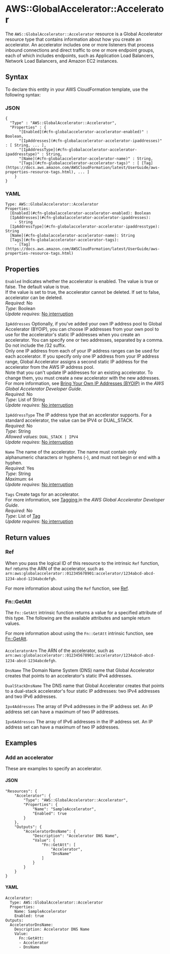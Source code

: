 # AWS::GlobalAccelerator::Accelerator<a name="aws-resource-globalaccelerator-accelerator"></a>

The `AWS::GlobalAccelerator::Accelerator` resource is a Global Accelerator resource type that contains information about how you create an accelerator\. An accelerator includes one or more listeners that process inbound connections and direct traffic to one or more endpoint groups, each of which includes endpoints, such as Application Load Balancers, Network Load Balancers, and Amazon EC2 instances\.

## Syntax<a name="aws-resource-globalaccelerator-accelerator-syntax"></a>

To declare this entity in your AWS CloudFormation template, use the following syntax:

### JSON<a name="aws-resource-globalaccelerator-accelerator-syntax.json"></a>

```
{
  "Type" : "AWS::GlobalAccelerator::Accelerator",
  "Properties" : {
      "[Enabled](#cfn-globalaccelerator-accelerator-enabled)" : Boolean,
      "[IpAddresses](#cfn-globalaccelerator-accelerator-ipaddresses)" : [ String, ... ],
      "[IpAddressType](#cfn-globalaccelerator-accelerator-ipaddresstype)" : String,
      "[Name](#cfn-globalaccelerator-accelerator-name)" : String,
      "[Tags](#cfn-globalaccelerator-accelerator-tags)" : [ [Tag](https://docs.aws.amazon.com/AWSCloudFormation/latest/UserGuide/aws-properties-resource-tags.html), ... ]
    }
}
```

### YAML<a name="aws-resource-globalaccelerator-accelerator-syntax.yaml"></a>

```
Type: AWS::GlobalAccelerator::Accelerator
Properties: 
  [Enabled](#cfn-globalaccelerator-accelerator-enabled): Boolean
  [IpAddresses](#cfn-globalaccelerator-accelerator-ipaddresses): 
    - String
  [IpAddressType](#cfn-globalaccelerator-accelerator-ipaddresstype): String
  [Name](#cfn-globalaccelerator-accelerator-name): String
  [Tags](#cfn-globalaccelerator-accelerator-tags): 
    - [Tag](https://docs.aws.amazon.com/AWSCloudFormation/latest/UserGuide/aws-properties-resource-tags.html)
```

## Properties<a name="aws-resource-globalaccelerator-accelerator-properties"></a>

`Enabled`  <a name="cfn-globalaccelerator-accelerator-enabled"></a>
Indicates whether the accelerator is enabled\. The value is true or false\. The default value is true\.   
If the value is set to true, the accelerator cannot be deleted\. If set to false, accelerator can be deleted\.  
*Required*: No  
*Type*: Boolean  
*Update requires*: [No interruption](https://docs.aws.amazon.com/AWSCloudFormation/latest/UserGuide/using-cfn-updating-stacks-update-behaviors.html#update-no-interrupt)

`IpAddresses`  <a name="cfn-globalaccelerator-accelerator-ipaddresses"></a>
Optionally, if you've added your own IP address pool to Global Accelerator \(BYOIP\), you can choose IP addresses from your own pool to use for the accelerator's static IP addresses when you create an accelerator\. You can specify one or two addresses, separated by a comma\. Do not include the /32 suffix\.  
Only one IP address from each of your IP address ranges can be used for each accelerator\. If you specify only one IP address from your IP address range, Global Accelerator assigns a second static IP address for the accelerator from the AWS IP address pool\.  
 Note that you can't update IP addresses for an existing accelerator\. To change them, you must create a new accelerator with the new addresses\.  
For more information, see [Bring Your Own IP Addresses \(BYOIP\)](https://docs.aws.amazon.com/global-accelerator/latest/dg/using-byoip.html) in the *AWS Global Accelerator Developer Guide*\.  
*Required*: No  
*Type*: List of String  
*Update requires*: [No interruption](https://docs.aws.amazon.com/AWSCloudFormation/latest/UserGuide/using-cfn-updating-stacks-update-behaviors.html#update-no-interrupt)

`IpAddressType`  <a name="cfn-globalaccelerator-accelerator-ipaddresstype"></a>
The IP address type that an accelerator supports\. For a standard accelerator, the value can be IPV4 or DUAL\_STACK\.  
*Required*: No  
*Type*: String  
*Allowed values*: `DUAL_STACK | IPV4`  
*Update requires*: [No interruption](https://docs.aws.amazon.com/AWSCloudFormation/latest/UserGuide/using-cfn-updating-stacks-update-behaviors.html#update-no-interrupt)

`Name`  <a name="cfn-globalaccelerator-accelerator-name"></a>
The name of the accelerator\. The name must contain only alphanumeric characters or hyphens \(\-\), and must not begin or end with a hyphen\.  
*Required*: Yes  
*Type*: String  
*Maximum*: `64`  
*Update requires*: [No interruption](https://docs.aws.amazon.com/AWSCloudFormation/latest/UserGuide/using-cfn-updating-stacks-update-behaviors.html#update-no-interrupt)

`Tags`  <a name="cfn-globalaccelerator-accelerator-tags"></a>
Create tags for an accelerator\.  
For more information, see [Tagging ](https://docs.aws.amazon.com/global-accelerator/latest/dg/tagging-in-global-accelerator.html) in the *AWS Global Accelerator Developer Guide*\.  
*Required*: No  
*Type*: List of [Tag](https://docs.aws.amazon.com/AWSCloudFormation/latest/UserGuide/aws-properties-resource-tags.html)  
*Update requires*: [No interruption](https://docs.aws.amazon.com/AWSCloudFormation/latest/UserGuide/using-cfn-updating-stacks-update-behaviors.html#update-no-interrupt)

## Return values<a name="aws-resource-globalaccelerator-accelerator-return-values"></a>

### Ref<a name="aws-resource-globalaccelerator-accelerator-return-values-ref"></a>

When you pass the logical ID of this resource to the intrinsic `Ref` function, `Ref` returns the ARN of the accelerator, such as `arn:aws:globalaccelerator::012345678901:accelerator/1234abcd-abcd-1234-abcd-1234abcdefgh`\.

For more information about using the `Ref` function, see [Ref](https://docs.aws.amazon.com/AWSCloudFormation/latest/UserGuide/intrinsic-function-reference-ref.html)\.

### Fn::GetAtt<a name="aws-resource-globalaccelerator-accelerator-return-values-fn--getatt"></a>

The `Fn::GetAtt` intrinsic function returns a value for a specified attribute of this type\. The following are the available attributes and sample return values\.

For more information about using the `Fn::GetAtt` intrinsic function, see [Fn::GetAtt](https://docs.aws.amazon.com/AWSCloudFormation/latest/UserGuide/intrinsic-function-reference-getatt.html)\.

#### <a name="aws-resource-globalaccelerator-accelerator-return-values-fn--getatt-fn--getatt"></a>

`AcceleratorArn`  <a name="AcceleratorArn-fn::getatt"></a>
The ARN of the accelerator, such as `arn:aws:globalaccelerator::012345678901:accelerator/1234abcd-abcd-1234-abcd-1234abcdefgh`\.

`DnsName`  <a name="DnsName-fn::getatt"></a>
The Domain Name System \(DNS\) name that Global Accelerator creates that points to an accelerator's static IPv4 addresses\.

`DualStackDnsName`  <a name="DualStackDnsName-fn::getatt"></a>
The DNS name that Global Accelerator creates that points to a dual\-stack accelerator's four static IP addresses: two IPv4 addresses and two IPv6 addresses\.

`Ipv4Addresses`  <a name="Ipv4Addresses-fn::getatt"></a>
The array of IPv4 addresses in the IP address set\. An IP address set can have a maximum of two IP addresses\.

`Ipv6Addresses`  <a name="Ipv6Addresses-fn::getatt"></a>
The array of IPv6 addresses in the IP address set\. An IP address set can have a maximum of two IP addresses\.

## Examples<a name="aws-resource-globalaccelerator-accelerator--examples"></a>



### Add an accelerator<a name="aws-resource-globalaccelerator-accelerator--examples--Add_an_accelerator"></a>

These are examples to specify an accelerator\.

#### JSON<a name="aws-resource-globalaccelerator-accelerator--examples--Add_an_accelerator--json"></a>

```
"Resources": {
    "Accelerator": {
        "Type": "AWS::GlobalAccelerator::Accelerator",
        "Properties": {
            "Name": "SampleAccelerator",
            "Enabled": true
        }
    },
    "Outputs": {
        "AcceleratorDnsName": {
            "Description": "Accelerator DNS Name",
            "Value": {
                "Fn::GetAtt": [
                    "Accelerator",
                    "DnsName"
                ]
            }
        }
    }      
}
```

#### YAML<a name="aws-resource-globalaccelerator-accelerator--examples--Add_an_accelerator--yaml"></a>

```
Accelerator:
  Type: AWS::GlobalAccelerator::Accelerator
  Properties:
    Name: SampleAccelerator
    Enabled: true
Outputs:
  AcceleratorDnsName:
    Description: Accelerator DNS Name
    Value:
      Fn::GetAtt:
      - Accelerator
      - DnsName
```